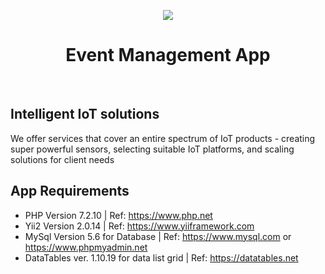 <p align="center">
    <a href="https://www.redsparkinfo.com/" target="_blank">
        <img src="https://www.redsparkinfo.com/wp-content/themes/redspark/assets/newsite_images/logos/logo_blue.png">
    </a>
    <h1 align="center">Event Management App</h1>
    <br>
</p>

## Intelligent IoT solutions

We offer services that cover an entire spectrum of IoT products - creating super powerful sensors, selecting suitable IoT platforms, and scaling solutions for client needs

## App Requirements

 - PHP Version 7.2.10 | Ref: https://www.php.net
 - Yii2 Version 2.0.14 | Ref: https://www.yiiframework.com
 - MySql Version 5.6 for Database | Ref: https://www.mysql.com or https://www.phpmyadmin.net 
 - DataTables ver. 1.10.19 for data list grid | Ref: https://datatables.net